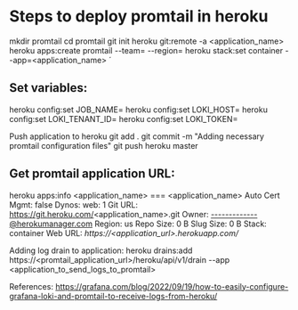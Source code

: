 # Steps to deploy promtail in heroku

mkdir promtail
cd promtail
git init
heroku git:remote -a <application_name>
heroku apps:create promtail --team=<team> --region=<region>
heroku stack:set container --app=<application_name>
´
## Set variables:
heroku config:set JOB_NAME=<Name for the promtail logs scraping job. This will be added as a label to each log entry>
heroku config:set LOKI_HOST=<Loki URL Host>
heroku config:set LOKI_TENANT_ID=<Loki User>
heroku config:set LOKI_TOKEN=<Logs API Key>

Push application to heroku
git add .
git commit -m "Adding necessary promtail configuration files"
git push heroku master


## Get promtail application URL:
heroku apps:info <application_name>
=== <application_name>
Auto Cert Mgmt: false
Dynos:          web: 1
Git URL:        https://git.heroku.com/<application_name>.git
Owner:          -------------@herokumanager.com
Region:         us
Repo Size:      0 B
Slug Size:      0 B
Stack:          container
Web URL:        *https://<application_url>.herokuapp.com/*

Adding log drain to application:
heroku drains:add https://<promtail_application_url>/heroku/api/v1/drain --app <application_to_send_logs_to_promtail>

References:
https://grafana.com/blog/2022/09/19/how-to-easily-configure-grafana-loki-and-promtail-to-receive-logs-from-heroku/